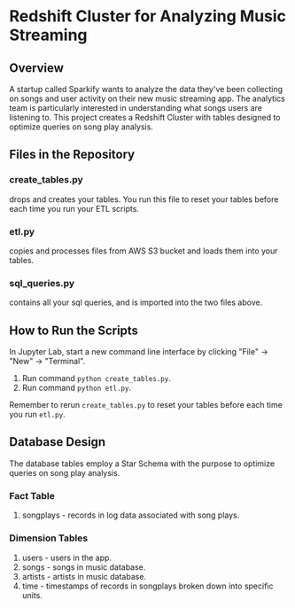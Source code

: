 # Redshift Cluster for Analyzing Music Streaming

## Overview

A startup called Sparkify wants to analyze the data they've been collecting on songs and user activity on their new music streaming app. The analytics team is particularly interested in understanding what songs users are listening to. This project creates a Redshift Cluster with tables designed to optimize queries on song play analysis.

## Files in the Repository

### create_tables.py
drops and creates your tables. You run this file to reset your tables before each time you run your ETL scripts.


### etl.py
copies and processes files from AWS S3 bucket and loads them into your tables.


### sql_queries.py
contains all your sql queries, and is imported into the two files above.


## How to Run the Scripts
In Jupyter Lab, start a new command line interface by clicking "File" -> "New" -> "Terminal".<br>
1. Run command `python create_tables.py`.
2. Run command `python etl.py`.<br>

Remember to rerun `create_tables.py` to reset your tables before each time you run `etl.py`.


## Database Design
The database tables employ a Star Schema with the purpose to optimize queries on song play analysis.

### Fact Table
1. songplays - records in log data associated with song plays.


### Dimension Tables
1. users - users in the app.
2. songs - songs in music database.
3. artists - artists in music database.
4. time - timestamps of records in songplays broken down into specific units.
